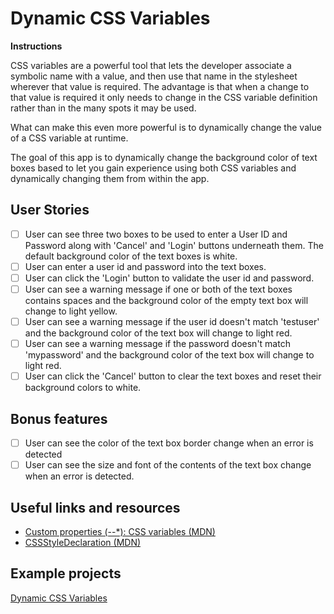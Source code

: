 # Dynamic CSS Variables

**Instructions** 

CSS variables are a powerful tool that lets the developer associate a symbolic
name with a value, and then use that name in the stylesheet wherever that
value is required. The advantage is that when a change to that value is 
required it only needs to change in the CSS variable definition rather than in
the many spots it may be used.

What can make this even more powerful is to dynamically change the value of a
CSS variable at runtime.

The goal of this app is to dynamically change the background color of text boxes
based to let you gain experience using both CSS variables and dynamically 
changing them from within the app.

## User Stories

-   [ ] User can see three two boxes to be used to enter a User ID and Password
along with 'Cancel' and 'Login' buttons underneath them. The default background
color of the text boxes is white.
-   [ ] User can enter a user id and password into the text boxes.
-   [ ] User can click the 'Login' button to validate the user id and password.
-   [ ] User can see a warning message if one or both of the text boxes contains
spaces and the background color of the empty text box will change to light
yellow.
-   [ ] User can see a warning message if the user id doesn't match 'testuser'
and the background color of the text box will change to light red.
-   [ ] User can see a warning message if the password doesn't match 'mypassword'
and the background color of the text box will change to light red.
-   [ ] User can click the 'Cancel' button to clear the text boxes and reset
their background colors to white.

## Bonus features

-   [ ] User can see the color of the text box border change when an error is
detected
-   [ ] User can see the size and font of the contents of the text box change
when an error is detected.

## Useful links and resources

- [Custom properties (--*): CSS variables (MDN)](https://developer.mozilla.org/en-US/docs/Web/CSS/--*)
- [CSSStyleDeclaration (MDN)](https://developer.mozilla.org/en-US/docs/Web/API/CSSStyleDeclaration)

## Example projects

[Dynamic CSS Variables](https://codepen.io/gordawn/pen/oOWBXX)